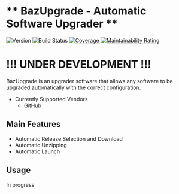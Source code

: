 # ** BazUpgrade - Automatic Software Upgrader **

![Version](https://img.shields.io/github/v/release/karusb/BazUpgrade?include_prereleases&style=flat)
![Build Status](https://github.com/karusb/BazUpgrade/actions/workflows/build.yml/badge.svg)
[![Coverage](https://sonarcloud.io/api/project_badges/measure?project=karusb_BazUpgrade&metric=coverage)](https://sonarcloud.io/summary/new_code?id=karusb_BazUpgrade)
[![Maintainability Rating](https://sonarcloud.io/api/project_badges/measure?project=karusb_BazUpgrade&metric=sqale_rating)](https://sonarcloud.io/summary/new_code?id=karusb_BazUpgrade)

# !!! UNDER DEVELOPMENT !!! 

BazUpgrade is an upgrader software that allows any software to be upgraded automatically with the correct configuration.
- Currently Supported Vendors
    - GitHub

## Main Features
- Automatic Release Selection and Download
- Automatic Unzipping
- Automatic Launch

## Usage 

In progress
